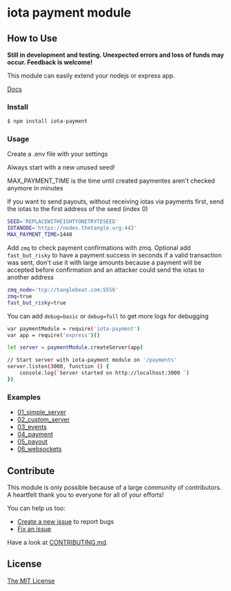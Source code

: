 # iota payment module

## How to Use

**Still in development and testing. Unexpected errors and loss of funds may occur. Feedback is welcome!**

This module can easily extend your nodejs or express app.

[Docs](./docs)

### Install

```bash
$ npm install iota-payment
```

### Usage

Create a .env file with your settings

Always start with a new unused seed!

MAX_PAYMENT_TIME is the time until created paymentes aren't checked anymore in minutes

If you want to send payouts, without receiving iotas via payments first, send the iotas to the first address of the seed (index 0)

```bash
SEED='REPLACEWITHEIGHTYONETRYTESEED'
IOTANODE='https://nodes.thetangle.org:443'
MAX_PAYMENT_TIME=1440
```

Add `zmq` to check payment confirmations with zmq. Optional add `fast_but_risky` to have a payment success in seconds if a valid transaction was sent, don't use it with large amounts because a payment will be accepted before confirmation and an attacker could send the iotas to another address

```bash
zmq_node='tcp://tanglebeat.com:5556'
zmq=true
fast_but_risky=true
```

You can add `debug=basic` or `debug=full` to get more logs for debugging

```bash
var paymentModule = require('iota-payment')
var app = require('express')()

let server = paymentModule.createServer(app)

// Start server with iota-payment module on '/payments'
server.listen(3000, function () {
    console.log(`Server started on http://localhost:3000 `)
})
```

### Examples

- [01_simple_server](./examples/01_simple_server.js)
- [02_custom_server](./examples/02_custom_server.js)
- [03_events](./examples/03_events.js)
- [04_payment](./examples/04_payment.js)
- [05_payout](./examples/05_payout.js)
- [06_websockets](./examples/06_websockets.js)

## Contribute

This module is only possible because of a large community of contributors. A heartfelt thank you to everyone for all of your efforts!

You can help us too:

- [Create a new issue](https://github.com/machineeconomy/iota-payment/issues/new) to report bugs
- [Fix an issue](https://github.com/machineeconomy/iota-payment/issues)

Have a look at [CONTRIBUTING.md](https://github.com/machineeconomy/iota-payment/blob/master/CONTRIBUTING.md).

## License

[The MIT License](https://github.com/machineeconomy/iota-payment/blob/master/LICENSE.md)
